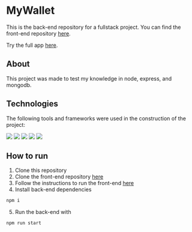 # MyWallet

This is the back-end repository for a fullstack project.
You can find the front-end repository <a href="https://github.com/luis-garbelotti/my-wallet-front">here</a>.

Try the full app <a href="https://my-wallet-front-topaz.vercel.app" rel="nofollow" target="_blank">here</a>.

## About

This project was made to test my knowledge in node, express, and mongodb.
    
## Technologies

The following tools and frameworks were used in the construction of the project:

<p>
    <img src="https://camo.githubusercontent.com/ba9fa7ffc498f6b19078ddc2fb13943340735a61c663e61af5c74b31950c4488/68747470733a2f2f696d672e736869656c64732e696f2f62616467652f4e6f64652e6a732532302d2532333230323332612e7376673f267374796c653d666f722d7468652d626164676526636f6c6f723d333633363336266c6f676f3d6e6f64652e6a73266c6f676f436f6c6f723d313537324236" target="_blank">
    <img src="https://camo.githubusercontent.com/6f222d01ba1b2fc1f1a9546273c98c6d2f7ac5c28552c2517040a4c9e18f7d02/68747470733a2f2f696d672e736869656c64732e696f2f62616467652f457870726573732532302d2532333230323332612e7376673f267374796c653d666f722d7468652d626164676526636f6c6f723d333633363336266c6f676f3d65787072657373266c6f676f436f6c6f723d313537324236" target="_blank">
    <img src="https://camo.githubusercontent.com/b9b9c3032ab4c67957598618ea0ee0cd4266549bf70c794236d07260fa400427/68747470733a2f2f696d672e736869656c64732e696f2f62616467652f2d4d6f6e676f44422d3035313232413f7374796c653d666c6174266c6f676f3d4d6f6e676f4442" target="_blank">
    <img src="https://camo.githubusercontent.com/e0c0282e2d285245837411fc81bf6d99ff1e51360cfbf2c77fc1f47a35fa8390/68747470733a2f2f696d672e736869656c64732e696f2f62616467652f4a6f692532302d2532333230323332612e7376673f267374796c653d666f722d7468652d626164676526636f6c6f723d333633363336266c6f676f3d6a6f69266c6f676f436f6c6f723d313537324236" target="_blank">
    <img src="https://camo.githubusercontent.com/cd015244c422447db6b8c4ed36cfdce3076eab9eacdb1a403907e36470ff1e87/68747470733a2f2f696d672e736869656c64732e696f2f62616467652f557569642532302d2532333230323332612e7376673f267374796c653d666f722d7468652d626164676526636f6c6f723d333633363336266c6f676f3d55756964266c6f676f436f6c6f723d313537324236" target="_blank">
    
</p>

## How to run

1. Clone this repository
2. Clone the front-end repository <a href='https://github.com/luis-garbelotti/my-wallet-front'>here</a>
3. Follow the instructions to run the front-end <a href='https://github.com/luis-garbelotti/my-wallet-front'>here</a>
4. Install back-end dependencies
```bash
npm i
```
5. Run the back-end with
```bash
npm run start
```
